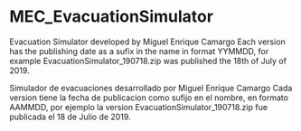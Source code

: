# MEC_EvacuationSimulator
Evacuation Simulator developed by Miguel Enrique Camargo
Each version has the publishing date as a sufix in the name in format YYMMDD, for example EvacuationSimulator_190718.zip was published the 18th of July of 2019.

Simulador de evacuaciones desarrollado por Miguel Enrique Camargo
Cada version tiene la fecha de publicacion como sufijo en el nombre, en formato AAMMDD, por ejemplo la version EvacuationSimulator_190718.zip fue publicada el 18 de Julio de 2019.
